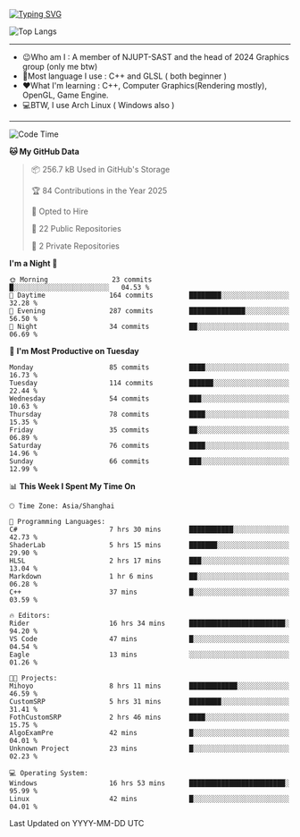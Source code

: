 <a href="https://git.io/typing-svg">
  <img src="https://readme-typing-svg.demolab.com?font=Fira+Code&pause=1000&random=false&width=435&separator=%3D&lines=std%3A%3Aprintln(%22Hello,+world!%22);" alt="Typing SVG" />
</a>

![Top Langs](https://github-readme-stats.vercel.app/api/top-langs/?username=FOTH0626&theme=transparent)

---

- 😉Who am I : A member of NJUPT-SAST and the head of 2024 Graphics group (only me btw)
- 📖Most language I use : C++ and GLSL ( both beginner )
- ❤What I'm learning : C++, Computer Graphics(Rendering mostly), OpenGL, Game Engine.
- 💻BTW, I use Arch Linux ( Windows also )
---
<!--START_SECTION:waka-->
![Code Time](http://img.shields.io/badge/Code%20Time-209%20hrs%2021%20mins-blue)

**🐱 My GitHub Data** 

> 📦 256.7 kB Used in GitHub's Storage 
 > 
> 🏆 84 Contributions in the Year 2025
 > 
> 💼 Opted to Hire
 > 
> 📜 22 Public Repositories 
 > 
> 🔑 2 Private Repositories 
 > 
**I'm a Night 🦉** 

```text
🌞 Morning                23 commits          █░░░░░░░░░░░░░░░░░░░░░░░░   04.53 % 
🌆 Daytime                164 commits         ████████░░░░░░░░░░░░░░░░░   32.28 % 
🌃 Evening                287 commits         ██████████████░░░░░░░░░░░   56.50 % 
🌙 Night                  34 commits          ██░░░░░░░░░░░░░░░░░░░░░░░   06.69 % 
```
📅 **I'm Most Productive on Tuesday** 

```text
Monday                   85 commits          ████░░░░░░░░░░░░░░░░░░░░░   16.73 % 
Tuesday                  114 commits         ██████░░░░░░░░░░░░░░░░░░░   22.44 % 
Wednesday                54 commits          ███░░░░░░░░░░░░░░░░░░░░░░   10.63 % 
Thursday                 78 commits          ████░░░░░░░░░░░░░░░░░░░░░   15.35 % 
Friday                   35 commits          ██░░░░░░░░░░░░░░░░░░░░░░░   06.89 % 
Saturday                 76 commits          ████░░░░░░░░░░░░░░░░░░░░░   14.96 % 
Sunday                   66 commits          ███░░░░░░░░░░░░░░░░░░░░░░   12.99 % 
```


📊 **This Week I Spent My Time On** 

```text
🕑︎ Time Zone: Asia/Shanghai

💬 Programming Languages: 
C#                       7 hrs 30 mins       ███████████░░░░░░░░░░░░░░   42.73 % 
ShaderLab                5 hrs 15 mins       ███████░░░░░░░░░░░░░░░░░░   29.90 % 
HLSL                     2 hrs 17 mins       ███░░░░░░░░░░░░░░░░░░░░░░   13.04 % 
Markdown                 1 hr 6 mins         ██░░░░░░░░░░░░░░░░░░░░░░░   06.28 % 
C++                      37 mins             █░░░░░░░░░░░░░░░░░░░░░░░░   03.59 % 

🔥 Editors: 
Rider                    16 hrs 34 mins      ████████████████████████░   94.20 % 
VS Code                  47 mins             █░░░░░░░░░░░░░░░░░░░░░░░░   04.54 % 
Eagle                    13 mins             ░░░░░░░░░░░░░░░░░░░░░░░░░   01.26 % 

🐱‍💻 Projects: 
Mihoyo                   8 hrs 11 mins       ████████████░░░░░░░░░░░░░   46.59 % 
CustomSRP                5 hrs 31 mins       ████████░░░░░░░░░░░░░░░░░   31.41 % 
FothCustomSRP            2 hrs 46 mins       ████░░░░░░░░░░░░░░░░░░░░░   15.75 % 
AlgoExamPre              42 mins             █░░░░░░░░░░░░░░░░░░░░░░░░   04.01 % 
Unknown Project          23 mins             █░░░░░░░░░░░░░░░░░░░░░░░░   02.23 % 

💻 Operating System: 
Windows                  16 hrs 53 mins      ████████████████████████░   95.99 % 
Linux                    42 mins             █░░░░░░░░░░░░░░░░░░░░░░░░   04.01 % 
```


 Last Updated on YYYY-MM-DD UTC
<!--END_SECTION:waka-->
